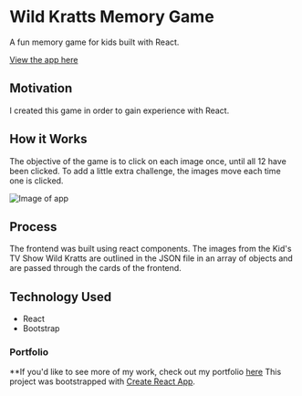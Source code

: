 # Wild Kratts Memory Game
A fun memory game for kids built with React.

[View the app here]()

## Motivation
I created this game in order to gain experience with React.

## How it Works
The objective of the game is to click on each image once, until all 12 have been clicked. To add a little extra challenge, the images move each time one is clicked.

![Image of app](README-images/screenshot.png)

## Process
The frontend was built using react components. The images from the Kid's TV Show Wild Kratts are outlined in the JSON file in an array of objects and are passed through the cards of the frontend.

## Technology Used
* React
* Bootstrap

### Portfolio 
**If you'd like to see more of my work, check out my portfolio [here]()
This project was bootstrapped with [Create React App](https://github.com/facebook/create-react-app).
